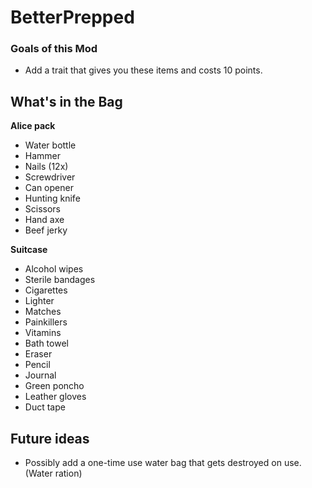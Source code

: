 # BetterPrepped

### Goals of this Mod

- Add a trait that gives you these items and costs 10 points.

## What's in the Bag

**Alice pack**
- Water bottle
- Hammer
- Nails (12x)
- Screwdriver
- Can opener
- Hunting knife
- Scissors
- Hand axe
- Beef jerky

**Suitcase**
- Alcohol wipes
- Sterile bandages
- Cigarettes
- Lighter
- Matches
- Painkillers
- Vitamins
- Bath towel
- Eraser
- Pencil
- Journal
- Green poncho
- Leather gloves
- Duct tape


## Future ideas
* Possibly add a one-time use water bag that gets destroyed on use. (Water ration)

